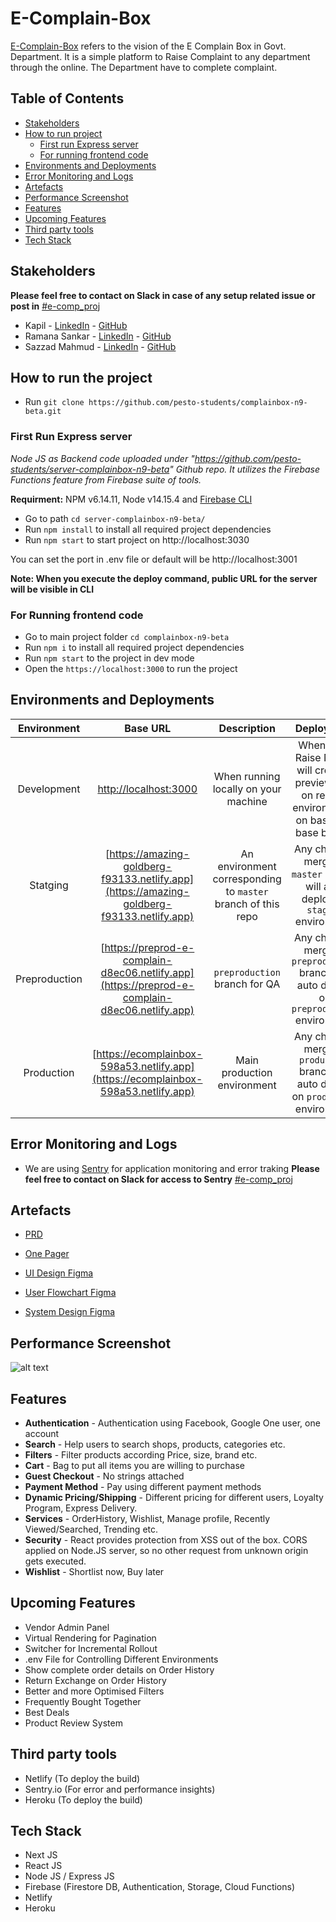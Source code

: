 # E-Complain-Box

[E-Complain-Box](https://ecomplainbox-598a53.netlify.app/) refers to the vision of the E Complain Box in Govt. Department. It is a simple platform to Raise Complaint to any department through the online. The Department have to complete complaint.  

## Table of Contents
- [Stakeholders](#stakeholders)
- [How to run project](#how-to-run-the-project)
  * [First run Express server](#first-run-express-server)
  * [For running frontend code](#for-running-frontend-code)
- [Environments and Deployments](#environments-and-deployments)
- [Error Monitoring and Logs](#error-monitoring-and-logs)
- [Artefacts](#artefacts)
- [Performance Screenshot](#performance-screenshot)
- [Features](#features)
- [Upcoming Features](#upcoming-features)
- [Third party tools](#third-party-tools)
- [Tech Stack](#tech-stack)

## Stakeholders 

**Please feel free to contact on Slack in case of any setup related issue or post in** [#e-comp_proj](https://join.slack.com/share/zt-sa486201-IYsy2Ms6fvqvauMmtmmbnQ)

- Kapil - [LinkedIn](https://www.linkedin.com/in/pardeep2411/) - [GitHub](https://github.com/pardeep24)
- Ramana Sankar - [LinkedIn](https://www.linkedin.com/in/ramanasankar/) - [GitHub](https://github.com/ramanasankarv)
- Sazzad Mahmud - [LinkedIn](www.linkedin.com/in/tusher-mahmud-49602a146) - [GitHub](https://github.com/tushermahmud)


## How to run the project

- Run `git clone https://github.com/pesto-students/complainbox-n9-beta.git`


### First Run Express server

*Node JS as Backend code uploaded under "https://github.com/pesto-students/server-complainbox-n9-beta" Github repo. It utilizes the Firebase Functions feature from Firebase suite of tools.*

**Requirment:** NPM v6.14.11, Node v14.15.4 and [Firebase CLI](https://firebase.google.com/docs/cli#install_the_firebase_cli)

- Go to path `cd server-complainbox-n9-beta/`
- Run `npm install` to install all required project dependencies
- Run `npm start` to start project on http://localhost:3030

You can set the port in .env file or default will be http://localhost:3001

**Note: When you execute the deploy command, public URL for the server will be visible in CLI**


### For Running frontend code

- Go to main project folder `cd complainbox-n9-beta`
- Run `npm i` to install all required project dependencies
- Run `npm start` to the project in dev mode
- Open the `https://localhost:3000` to run the project 



## Environments and Deployments

| Environment | Base URL | Description  | Deployment |
| :-------:   | :------: | :----------: | :--------: |
| Development | [http://localhost:3000](http://localhost:3000) | When running locally on your machine  | When PR is Raise Netlify will create a preview URL on related environement on based on base branch  |
| Statging | [https://amazing-goldberg-f93133.netlify.app](https://amazing-goldberg-f93133.netlify.app) | An environment corresponding to `master` branch of this repo  |  Any changes merge to `master` branch will auto deploy on `staging` environment |
| Preproduction | [https://preprod-e-complain-d8ec06.netlify.app](https://preprod-e-complain-d8ec06.netlify.app) | `preproduction` branch for QA  | Any changes merge to `preproduction` branch will auto deploy on `preproduction` environment |
| Production | [https://ecomplainbox-598a53.netlify.app](https://ecomplainbox-598a53.netlify.app) | Main production environment  | Any changes merge to `production` branch will auto deploy on `production` environment |

## Error Monitoring and Logs

- We are using [Sentry](https://sentry.io/organizations/sector-17/issues/?environment=production&project=5814430
) for application monitoring and error traking **Please feel free to contact on Slack for access to Sentry** [#e-comp_proj](https://join.slack.com/share/zt-sa486201-IYsy2Ms6fvqvauMmtmmbnQ)

## Artefacts

- [PRD](https://drive.google.com/file/d/1ckHVe4Kk2GM-xAC1W_pyM_t5bmrI6s_p/view)

- [One Pager](https://drive.google.com/file/d/1KfyLHK_ECKgkQULg7VghJDqAvYIZodW2/view)

- [UI Design Figma](https://www.figma.com/file/Fzt1upFpkfYxKEiBLtVAof/E-ComplainBox?node-id=0%3A1)

- [User Flowchart Figma](https://www.figma.com/proto/qaFqDsQnEg2wQ3NA4qWavN/FlowChart?node-id=13%3A2&scaling=scale-down-width&page-id=0%3A1)

- [System Design Figma](https://www.figma.com/proto/knwI6lMdUkmkazuGlO45Rb/HLDS---Sector-17?node-id=2%3A1&scaling=contain&page-id=0%3A1)


## Performance Screenshot

![alt text](https://storage.googleapis.com/sector17-chandigarh.appspot.com/readme/performance.jpg)


## Features

- **Authentication** - Authentication using Facebook, Google One user, one account
- **Search** - Help users to search shops, products, categories etc.
- **Filters** - Filter products according Price, size, brand etc.
- **Cart** - Bag to put all items you are willing to purchase
- **Guest Checkout** - No strings attached
- **Payment Method** - Pay using different payment methods
- **Dynamic Pricing/Shipping** - Different pricing for different users, Loyalty Program, Express Delivery.
- **Services** - OrderHistory, Wishlist, Manage profile, Recently Viewed/Searched, Trending etc.
- **Security** - React provides protection from XSS out of the box. CORS applied on Node.JS server, so no other request from unknown origin gets executed.
- **Wishlist** - Shortlist now, Buy later


## Upcoming Features

- Vendor Admin Panel
- Virtual Rendering for Pagination
- Switcher for Incremental Rollout
- .env File for Controlling Different Environments
- Show complete order details on Order History
- Return Exchange on Order History
- Better and more Optimised Filters
- Frequently Bought Together
- Best Deals
- Product Review System


## Third party tools

- Netlify (To deploy the build)
- Sentry.io (For error and performance insights)
- Heroku (To deploy the build)


## Tech Stack

- Next JS
- React JS
- Node JS / Express JS
- Firebase (Firestore DB, Authentication, Storage, Cloud Functions)
- Netlify
- Heroku

